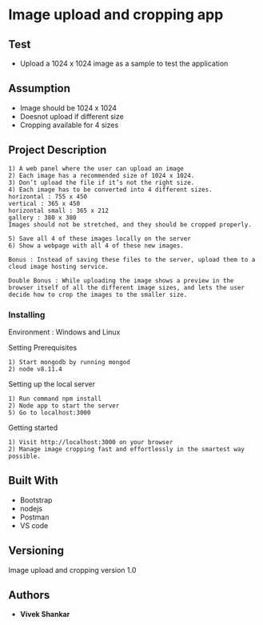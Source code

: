 # Image upload and cropping app

## Test

* Upload a 1024 x 1024 image as a sample to test the application

## Assumption

* Image should be 1024 x 1024
* Doesnot upload if different size
* Cropping available for 4 sizes

## Project Description
```
1) A web panel where the user can upload an image 
2) Each image has a recommended size of 1024 x 1024. 
3) Don’t upload the file if it’s not the right size. 
4) Each image has to be converted into 4 different sizes. 
horizontal : 755 x 450 
vertical : 365 x 450 
horizontal small : 365 x 212 
gallery : 380 x 380 
Images should not be stretched, and they should be cropped properly.

5) Save all 4 of these images locally on the server 
6) Show a webpage with all 4 of these new images.

Bonus : Instead of saving these files to the server, upload them to a cloud image hosting service.

Double Bonus : While uploading the image shows a preview in the browser itself of all the different image sizes, and lets the user decide how to crop the images to the smaller size.
```

### Installing

Environment : Windows and Linux

Setting Prerequisites

```
1) Start mongodb by running mongod
2) node v8.11.4
```

Setting up the local server

```
1) Run command npm install
2) Node app to start the server
5) Go to localhost:3000
```

Getting started

```
1) Visit http://localhost:3000 on your browser
2) Manage image cropping fast and effortlessly in the smartest way possible.
```

## Built With

* Bootstrap
* nodejs
* Postman
* VS code

## Versioning

Image upload and cropping version 1.0

## Authors

* **Vivek Shankar** 